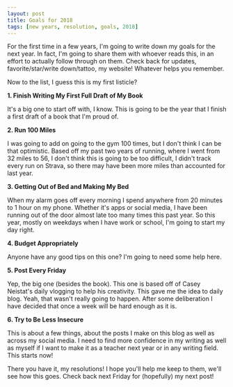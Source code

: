 ```yaml
---
layout: post
title: Goals for 2018
tags: [new years, resolution, goals, 2018]
---
```


For the first time in a few years, I'm going to write down my goals for the next year. In fact, I'm going to share them with whoever reads this, in an effort to actually follow through on them. Check back for updates, favorite/star/write down/tattoo, my website! Whatever helps you remember.

Now to the list, I guess this is my first listicle?

**1. Finish Writing My First Full Draft of My Book**

  It's a big one to start off with, I know. This is going to be the year that I finish a first draft of a book that I'm proud of.

**2. Run 100 Miles**

  I was going to add on going to the gym 100 times, but I don't think I can be that optimistic. Based off my past two years of running, where I went from 32 miles to 56, I don't think this is going to be too difficult, I didn't track every run on Strava, so there may have been more miles than accounted for last year.

**3. Getting Out of Bed and Making My Bed**

  When my alarm goes off every morning I spend anywhere from 20 minutes to 1 hour on my phone. Whether it's apps or social media, I have been running out of the door almost late too many times this past year. So this year, mostly on weekdays when I have work or school, I'm going to start my day right.

**4. Budget Appropriately**

  Anyone have any good tips on this one? I'm going to need some help here.

**5. Post Every Friday**

  Yep, the big one (besides the book). This one is based off of Casey Neistat's daily vlogging to help his creativity. This gave me the idea to daily blog. Yeah, that wasn't really going to happen. After some deliberation I have decided that once a week will be hard enough as it is.

**6. Try to Be Less Insecure**

  This is about a few things, about the posts I make on this blog as well as across my social media. I need to find more confidence in my writing as well as myself if I want to make it as a teacher next year or in any writing field. This starts now!

There you have it, my resolutions! I hope you'll help me keep to them, we'll see how this goes. Check back next Friday for (hopefully) my next post!

